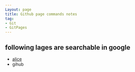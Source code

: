 ```yaml
---
Layout: page
title: Github page commands notes
tag:
- Git
- GitPages
---
```

## following lages are searchable in google 

- [alice](http://byalice.github.io/2016/06/04/Build-Blog/)
- gihub
